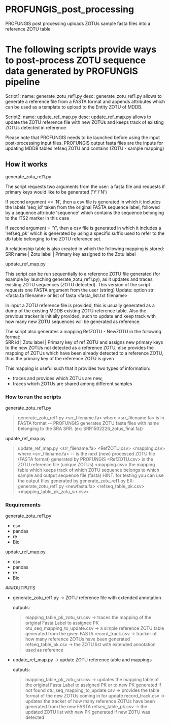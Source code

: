 # PROFUNGIS_post_processing
PROFUNGIS post processing uploads ZOTUs sample fasta files into a reference ZOTU table

# The following scripts provide ways to post-process ZOTU sequence data generated by PROFUNGIS pipeline
Script1: 
name: generate_zotu_ref1.py
desc: generate_zotu_ref1.py allows to generate a reference file from a FASTA format and appends attributes which can be used as a template to upload to the Entity ZOTU of MDDB.

Script2:
name: update_ref_map.py
desc: update_ref_map.py allows to update the ZOTU reference file with new ZOTUs and keeps track of existing ZOTUs detected in reference

Please note that PROFUNGIS needs to be launched before using the input post-processing input files.
PROFUNGIS output fasta files are the inputs for updating MDDB tables refseq ZOTU and contains (ZOTU - sample mapping)

## How it works

  generate_zotu_ref1.py

The script requests two arguments from the user: 
a fasta file and requests if primary keys would like to be generated ('Y'/'N') 

If second argument == 'N', then a csv file is generated in which it includes the labels 'seq_id' taken
from the original FASTA sequence label, followed by a sequence attribute 'sequence' which contains 
the sequence belonging to the ITS2 marker in this case

If second argument = 'Y', then a csv file is generated in which it includes a 'refseq_pk' 
which is generated by using a specific suffix used to refer to the db table belonging to 
the ZOTU reference set.

A relationship table is also created in which the following mapping is stored: 
SRR name | Zotu label | Primary key assigned to the Zotu label


  update_ref_map.py

This script can be run sequentially to a reference ZOTU file generated (for example by launching generate_zotu_ref1.py), 
as it updates and traces existing ZOTU sequences (ZOTU detected).
This version of the script requests one FASTA argument from the user (string)
Update: option str <fasta.fa filename> or list of fasta <fasta_list.txt filename>

In input a ZOTU reference file is provided, this is usually generated as a dump of the existing 
MDDB existing ZOTU reference table. 
Also the previous tracker is initially provided, such to update and keep track with how many
new ZOTU sequences will be generated as reference.

The script also generates a mapping RefZOTU - NewZOTU in the following format:  
SRR id | Zotu label | Primary key of ref ZOTU
and assigns new primary keys to the new ZOTUs not detected as a reference ZOTU, else provides the mapping of ZOTUs which have been already detected
to a reference ZOTU, thus the primary key of the reference ZOTU is given 

This mapping is useful such that it provides two types of information:
- traces and provides which ZOTUs are new, 
- traces which ZOTUs are shared among different samples


### How to run the scripts

generate_zotu_ref1.py

>generate_zotu_ref1.py <srr_filename.fa> 
	where <srr_filename.fa> is in FASTA format -- PROFUNGIS generates ZOTU fasta files with name belonging to the SRA SRR. 
  (ex: SRR1502226_zotus_final.fa))


update_ref_map.py
>update_ref_map.py <srr_filename.fa> <RefZOTU.csv> <mapping.csv>
	where	<srr_filename.fa> -- is the next (new) processed ZOTU file (FASTA format) generated by PROFUNGIS
			<RefZOTU.csv> is the ZOTU reference file (unique ZOTUs)
			<mapping.csv> the mapping table which keeps track of which ZOTU sequence belongs to which sample and output sequence file (fasta)
			HINT: for testing you can use the output files generated by generate_zotu_ref1.py
			EX: generate_zotu_ref1.py <newfasta.fa> <refseq_table_pk.csv> <mapping_table_pk_zotu_srr.csv>

 
### Requirements

generate_zotu_ref1.py
- csv
- pandas
- re
- Bio


update_ref_map.py
- csv
- pandas
- re
- Bio 


###OUTPUTS

- generate_zotu_ref1.py -> ZOTU reference file with extended annotation

	outputs:
	>mapping_table_pk_zotu_srr.csv -> traces the mapping of the original Fasta Label to assigned PK
	>otu_seq_mapping_to_update.csv -> a simple reference ZOTU table generated from the given FASTA
	>record_track.csv -> tracker of how many reference ZOTUs have been generated
	>refseq_table_pk.csv -> the ZOTU list with extended annotation used as reference


- update_ref_map.py -> update ZOTU reference table and mappings
	
	outputs:
	>mapping_table_pk_zotu_srr.csv -> updates the mapping table of the original Fasta Label to assigned PK or to new PK generated if not found
	>otu_seq_mapping_to_update.csv -> provides the table format of the new ZOTUs coming in for update
	>record_track.csv -> updates the tracker of how many reference ZOTUs have been generated from the new FASTA
	>refseq_table_pk.csv -> the updated ZOTU list with new PK generated if new ZOTU was detected





